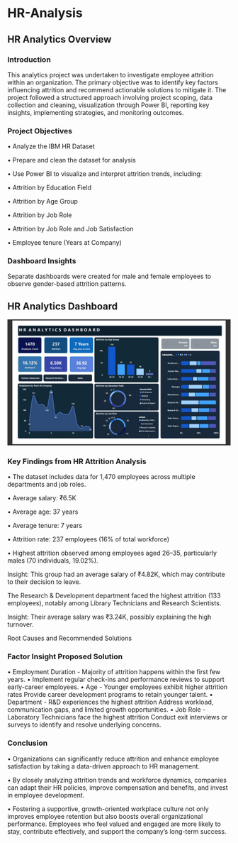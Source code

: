 # HR-Analysis

## HR Analytics Overview

### Introduction
This analytics project was undertaken to investigate employee attrition within an organization. The primary objective was to identify key factors influencing attrition and recommend actionable solutions to mitigate it. The project followed a structured approach involving project scoping, data collection and cleaning, visualization through Power BI, reporting key insights, implementing strategies, and monitoring outcomes.

### Project Objectives

• Analyze the IBM HR Dataset

• Prepare and clean the dataset for analysis

• Use Power BI to visualize and interpret attrition trends, including:

   • Attrition by Education Field

   • Attrition by Age Group

   • Attrition by Job Role

   • Attrition by Job Role and Job Satisfaction

   • Employee tenure (Years at Company)

### Dashboard Insights
Separate dashboards were created for male and female employees to observe gender-based attrition patterns.
## HR Analytics Dashboard

![HR Dashboard](HR%20data%20dashboard.jpg)




### Key Findings from HR Attrition Analysis

• The dataset includes data for 1,470 employees across multiple departments and job roles.

• Average salary: ₹6.5K

• Average age: 37 years

• Average tenure: 7 years

• Attrition rate: 237 employees (16% of total workforce)

• Highest attrition observed among employees aged 26–35, particularly males (70 individuals, 19.02%).

Insight: This group had an average salary of ₹4.82K, which may contribute to their decision to leave.

The Research & Development department faced the highest attrition (133 employees), notably among Library Technicians and Research Scientists.

Insight: Their average salary was ₹3.24K, possibly explaining the high turnover.

Root Causes and Recommended Solutions

### Factor	Insight	Proposed Solution
• Employment Duration	- Majority of attrition happens within the first few years.
• Implement regular check-ins and performance reviews to support early-career employees.
• Age -	Younger employees exhibit higher attrition rates	Provide career development programs to retain younger talent.
• Department - R&D experiences the highest attrition	Address workload, communication gaps, and limited growth opportunities.
• Job Role - Laboratory Technicians face the highest attrition	Conduct exit interviews or surveys to identify and resolve underlying concerns.

### Conclusion
• Organizations can significantly reduce attrition and enhance employee satisfaction by taking a data-driven approach to HR management.

• By closely analyzing attrition trends and workforce dynamics, companies can adapt their HR policies, improve compensation and benefits, and invest in employee development.

• Fostering a supportive, growth-oriented workplace culture not only improves employee retention but also boosts overall organizational performance. Employees who feel valued and engaged are more likely to stay, contribute effectively, and support the company’s long-term success.
